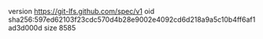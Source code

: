 version https://git-lfs.github.com/spec/v1
oid sha256:597ed62103f23cdc570d4b28e9002e4092cd6d218a9a5c10b4ff6af1ad3d000d
size 8585
